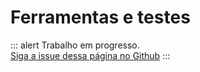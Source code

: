 # Ferramentas e testes

<p>

::: alert Trabalho em progresso.  
[Siga a issue dessa página no Github](https://github.com/vue-a11y/vue-a11y.com/issues/5)
:::

</p>